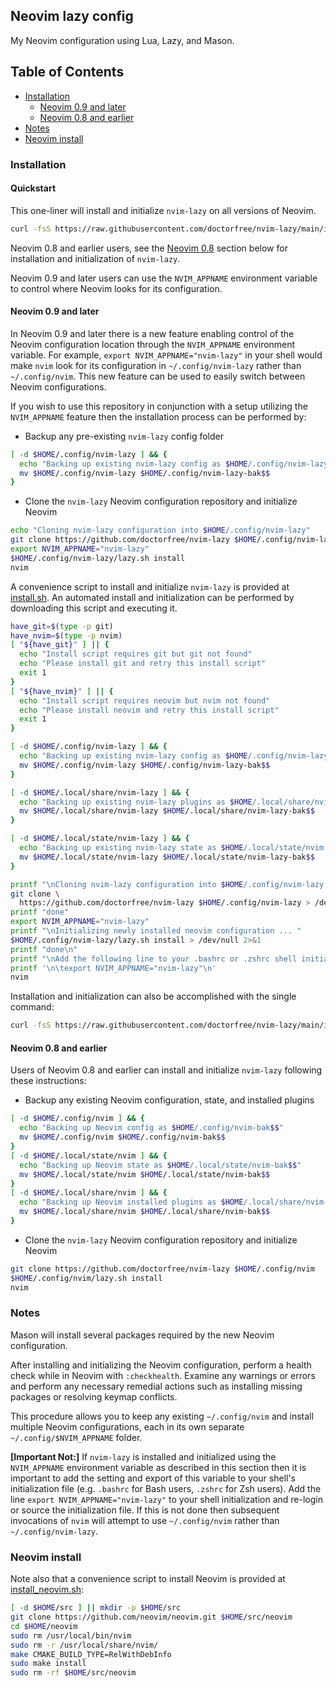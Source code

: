 ## Neovim lazy config

My Neovim configuration using Lua, Lazy, and Mason.

## Table of Contents

- [Installation](#installation)
    - [Neovim 0.9 and later](#neovim-09-and-later)
    - [Neovim 0.8 and earlier](#neovim-08-and-earlier)
- [Notes](#notes)
- [Neovim install](#neovim-install)

### Installation

#### Quickstart

This one-liner will install and initialize `nvim-lazy` on all versions of Neovim.

```bash
curl -fsS https://raw.githubusercontent.com/doctorfree/nvim-lazy/main/install.sh | bash
```

Neovim 0.8 and earlier users, see the [Neovim 0.8](#neovim-08-and-earlier)
section below for installation and initialization of `nvim-lazy`.

Neovim 0.9 and later users can use the `NVIM_APPNAME` environment variable
to control where Neovim looks for its configuration.

#### Neovim 0.9 and later

In Neovim 0.9 and later there is a new feature enabling control of the
Neovim configuration location through the `NVIM_APPNAME` environment
variable. For example, `export NVIM_APPNAME="nvim-lazy"` in your shell
would make `nvim` look for its configuration in `~/.config/nvim-lazy`
rather than `~/.config/nvim`. This new feature can be used to easily
switch between Neovim configurations.

If you wish to use this repository in conjunction with a setup utilizing the
`NVIM_APPNAME` feature then the installation process can be performed by:

- Backup any pre-existing `nvim-lazy` config folder

```bash
[ -d $HOME/.config/nvim-lazy ] && {
  echo "Backing up existing nvim-lazy config as $HOME/.config/nvim-lazy-bak$$"
  mv $HOME/.config/nvim-lazy $HOME/.config/nvim-lazy-bak$$
}
```

- Clone the `nvim-lazy` Neovim configuration repository and initialize Neovim

```bash
echo "Cloning nvim-lazy configuration into $HOME/.config/nvim-lazy"
git clone https://github.com/doctorfree/nvim-lazy $HOME/.config/nvim-lazy
export NVIM_APPNAME="nvim-lazy"
$HOME/.config/nvim-lazy/lazy.sh install
nvim
```

A convenience script to install and initialize `nvim-lazy` is provided at
[install.sh](install.sh). An automated install and initialization can be
performed by downloading this script and executing it.

```bash
have_git=$(type -p git)
have_nvim=$(type -p nvim)
[ "${have_git}" ] || {
  echo "Install script requires git but git not found"
  echo "Please install git and retry this install script"
  exit 1
}
[ "${have_nvim}" ] || {
  echo "Install script requires neovim but nvim not found"
  echo "Please install neovim and retry this install script"
  exit 1
}

[ -d $HOME/.config/nvim-lazy ] && {
  echo "Backing up existing nvim-lazy config as $HOME/.config/nvim-lazy-bak$$"
  mv $HOME/.config/nvim-lazy $HOME/.config/nvim-lazy-bak$$
}

[ -d $HOME/.local/share/nvim-lazy ] && {
  echo "Backing up existing nvim-lazy plugins as $HOME/.local/share/nvim-lazy-bak$$"
  mv $HOME/.local/share/nvim-lazy $HOME/.local/share/nvim-lazy-bak$$
}

[ -d $HOME/.local/state/nvim-lazy ] && {
  echo "Backing up existing nvim-lazy state as $HOME/.local/state/nvim-lazy-bak$$"
  mv $HOME/.local/state/nvim-lazy $HOME/.local/state/nvim-lazy-bak$$
}

printf "\nCloning nvim-lazy configuration into $HOME/.config/nvim-lazy ... "
git clone \
  https://github.com/doctorfree/nvim-lazy $HOME/.config/nvim-lazy > /dev/null 2>&1
printf "done"
export NVIM_APPNAME="nvim-lazy"
printf "\nInitializing newly installed neovim configuration ... "
$HOME/.config/nvim-lazy/lazy.sh install > /dev/null 2>&1
printf "done\n"
printf "\nAdd the following line to your .bashrc or .zshrc shell initialization:"
printf '\n\texport NVIM_APPNAME="nvim-lazy"\n'
nvim
```

Installation and initialization can also be accomplished with the single command:

```bash
curl -fsS https://raw.githubusercontent.com/doctorfree/nvim-lazy/main/install.sh | bash
```

#### Neovim 0.8 and earlier

Users of Neovim 0.8 and earlier can install and initialize `nvim-lazy`
following these instructions:

- Backup any existing Neovim configuration, state, and installed plugins

```bash
[ -d $HOME/.config/nvim ] && {
  echo "Backing up Neovim config as $HOME/.config/nvim-bak$$"
  mv $HOME/.config/nvim $HOME/.config/nvim-bak$$
}
[ -d $HOME/.local/state/nvim ] && {
  echo "Backing up Neovim state as $HOME/.local/state/nvim-bak$$"
  mv $HOME/.local/state/nvim $HOME/.local/state/nvim-bak$$
}
[ -d $HOME/.local/share/nvim ] && {
  echo "Backing up Neovim installed plugins as $HOME/.local/share/nvim-bak$$"
  mv $HOME/.local/share/nvim $HOME/.local/share/nvim-bak$$
}
```

- Clone the `nvim-lazy` Neovim configuration repository and initialize Neovim

```bash
git clone https://github.com/doctorfree/nvim-lazy $HOME/.config/nvim
$HOME/.config/nvim/lazy.sh install
nvim
```

### Notes

Mason will install several packages required by the new Neovim configuration.

After installing and initializing the Neovim configuration, perform a health
check while in Neovim with `:checkhealth`. Examine any warnings or errors and
perform any necessary remedial actions such as installing missing packages
or resolving keymap conflicts.

This procedure allows you to keep any existing `~/.config/nvim` and install
multiple Neovim configurations, each in its own separate
`~/.config/$NVIM_APPNAME` folder.

**[Important Not:]** If `nvim-lazy` is installed and initialized using the
`NVIM_APPNAME` environment variable as described in this section then it is
important to add the setting and export of this variable to your shell's
initialization file (e.g. `.bashrc` for Bash users, `.zshrc` for Zsh users).
Add the line `export NVIM_APPNAME="nvim-lazy"` to your shell initialization
and re-login or source the initialization file. If this is not done then
subsequent invocations of `nvim` will attempt to use `~/.config/nvim` rather
than `~/.config/nvim-lazy`.

### Neovim install

Note also that a convenience script to install Neovim is provided at
[install_neovim.sh](install_neovim.sh):

```bash
[ -d $HOME/src ] || mkdir -p $HOME/src
git clone https://github.com/neovim/neovim.git $HOME/src/neovim
cd $HOME/neovim
sudo rm /usr/local/bin/nvim
sudo rm -r /usr/local/share/nvim/
make CMAKE_BUILD_TYPE=RelWithDebInfo
sudo make install
sudo rm -rf $HOME/src/neovim
```
